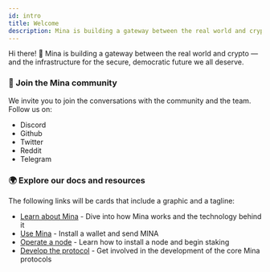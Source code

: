 ```yaml
---
id: intro
title: Welcome
description: Mina is building a gateway between the real world and crypto — and the infrastructure for the secure, democratic future we all deserve.
---
```


Hi there! :wave: Mina is building a gateway between the real world and crypto — and the infrastructure for the secure, democratic future we all deserve.

### :busts_in_silhouette: Join the Mina community

We invite you to join the conversations with the community and the team. Follow us on:

- Discord
- Github
- Twitter
- Reddit
- Telegram

### :earth_africa: Explore our docs and resources

The following links will be cards that include a graphic and a tagline:

- [Learn about Mina](/about-mina/overview) - Dive into how Mina works and the technology behind it 
- [Use Mina](/using-mina/install-wallet) - Install a wallet and send MINA
- [Operate a node](/node-operators/overview) - Learn how to install a node and begin staking
- [Develop the protocol](/node-operators/Developer-References/mina-node-cli-reference) - Get involved in the development of the core Mina protocols
